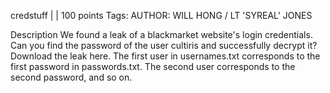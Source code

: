 credstuff
 |  | 100 points
Tags: 
AUTHOR: WILL HONG / LT 'SYREAL' JONES

Description
We found a leak of a blackmarket website's login credentials. Can you find the password of the user cultiris and successfully decrypt it?
Download the leak here.
The first user in usernames.txt corresponds to the first password in passwords.txt. The second user corresponds to the second password, and so on.
